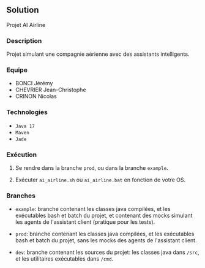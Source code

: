## Solution
Projet AI Airline

### Description 
Projet simulant une compagnie aérienne avec
des assistants intelligents.

### Equipe

- BONCI Jérémy
- CHEVRIER Jean-Christophe
- CRINON Nicolas

### Technologies

- `Java 17` 
- `Maven` 
- `Jade`

### Exécution

1. Se rendre dans la branche `prod`, ou dans la branche `example`.

2. Exécuter `ai_airline.sh` ou `ai_airline.bat` en fonction de votre
OS.

### Branches

- `example`: branche contenant les classes java compilées, et les exécutables
  bash et batch du projet, et contenant des mocks simulant les agents de l'assistant client 
  (pratique pour les tests).

- `prod`: branche contenant les classes java compilées, et les exécutables
  bash et batch du projet, sans les mocks des agents de l'assistant client.

- `dev`: branche contenant les sources du projet: les classes java dans
  `/src`, et les utilitaires exécutables dans `/cmd`.